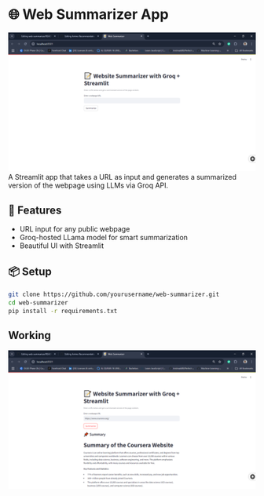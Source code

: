 # 🌐 Web Summarizer App
![Home-page](wb1.png)
A Streamlit app that takes a URL as input and generates a summarized version of the webpage using LLMs via Groq API.

## 🚀 Features
- URL input for any public webpage
- Groq-hosted LLama model for smart summarization
- Beautiful UI with Streamlit

## 📦 Setup

```bash
git clone https://github.com/yourusername/web-summarizer.git
cd web-summarizer
pip install -r requirements.txt
```
## Working
![working](wb2.png)
